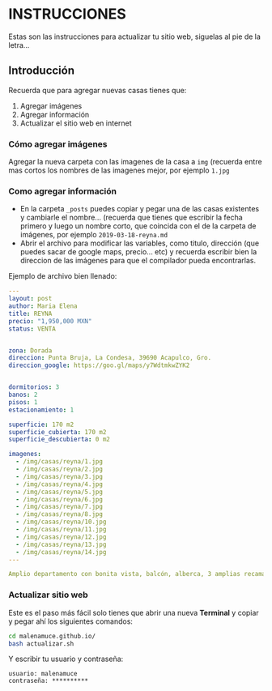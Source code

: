 # INSTRUCCIONES
Estas son las instrucciones para actualizar tu sitio web, siguelas al pie de la letra...

## Introducción
Recuerda que para agregar nuevas casas tienes que:
1. Agregar imágenes
2. Agregar información
3. Actualizar el sitio web en internet

### Cómo agregar imágenes
Agregar la nueva carpeta con las imagenes de la casa a `img` (recuerda entre mas cortos los nombres de las imagenes mejor, por ejemplo `1.jpg`

### Como agregar información
- En la carpeta `_posts` puedes copiar y pegar una de las casas existentes y cambiarle el nombre... (recuerda que tienes que escribir la fecha primero y luego un nombre corto, que coincida con el de la carpeta de imágenes, por ejemplo `2019-03-18-reyna.md`
- Abrir el archivo para modificar las variables, como titulo, dirección (que puedes sacar de google maps, precio... etc) y recuerda escribir bien la direccion de las imágenes para que el compilador pueda encontrarlas.

Ejemplo de archivo bien llenado:
```yaml
---
layout: post
author: Maria Elena
title: REYNA
precio: "1,950,000 MXN"
status: VENTA


zona: Dorada
direccion: Punta Bruja, La Condesa, 39690 Acapulco, Gro.
direccion_google: https://goo.gl/maps/y7WdtmkwZYK2


dormitorios: 3
banos: 2
pisos: 1
estacionamiento: 1

superficie: 170 m2
superficie_cubierta: 170 m2
superficie_descubierta: 0 m2

imagenes:
  - /img/casas/reyna/1.jpg
  - /img/casas/reyna/2.jpg
  - /img/casas/reyna/3.jpg
  - /img/casas/reyna/4.jpg
  - /img/casas/reyna/5.jpg
  - /img/casas/reyna/6.jpg
  - /img/casas/reyna/7.jpg
  - /img/casas/reyna/8.jpg
  - /img/casas/reyna/10.jpg
  - /img/casas/reyna/11.jpg
  - /img/casas/reyna/12.jpg
  - /img/casas/reyna/13.jpg
  - /img/casas/reyna/14.jpg
---

Amplio departamento con bonita vista, balcón, alberca, 3 amplias recamaras, 2 baños completos, sala, comedor, cocina, area de lavado, 1 estacionamiento, el depto. se encuentra en el segundo nivel, la ubicación es excelente.

```

### Actualizar sitio web
Este es el paso más fácil solo tienes que abrir una nueva **Terminal** y copiar y pegar ahí los siguientes comandos:
```bash
cd malenamuce.github.io/
bash actualizar.sh
```


Y escribir tu usuario y contraseña:
```
usuario: malenamuce
contraseña: **********
